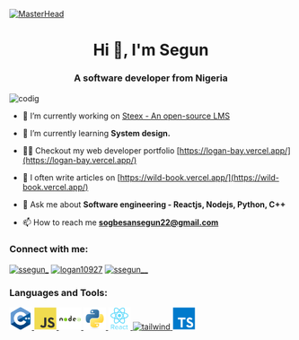 [![MasterHead](https://media.tenor.com/PfwqKNNydVEAAAAC/welcome.gif)](https://logan-bay.vercel.app/)
<h1 align="center">Hi 👋, I'm Segun</h1>
<h3 align="center">A software developer from Nigeria</h3>
<img align="center" alt= "codig" width="400" src="https://raw.githubusercontent.com/gist/obernardovieira/f4ec9b75736a98be5f6198f5ae40b897/raw/2546374e14122f5c0a8c7cc0c49edd07bf5d14cd/dev.gif" />

- 🔭 I’m currently working on [Steex - An open-source LMS](https://steex.vercel.app/)

- 🌱 I’m currently learning **System design.**

- 👨‍💻 Checkout my web developer portfolio [https://logan-bay.vercel.app/](https://logan-bay.vercel.app/)

- 📝 I often write articles on [https://wild-book.vercel.app/](https://wild-book.vercel.app/)

- 💬 Ask me about **Software engineering - Reactjs, Nodejs, Python, C++**

- 📫 How to reach me **sogbesansegun22@gmail.com**

<h3 align="left">Connect with me:</h3>
<p align="left">
<a href="https://twitter.com/ssegun_" target="blank"><img align="center" src="https://raw.githubusercontent.com/rahuldkjain/github-profile-readme-generator/master/src/images/icons/Social/twitter.svg" alt="ssegun_" height="30" width="40" /></a>
<a href="https://linkedin.com/in/logan10927" target="blank"><img align="center" src="https://raw.githubusercontent.com/rahuldkjain/github-profile-readme-generator/master/src/images/icons/Social/linked-in-alt.svg" alt="logan10927" height="30" width="40" /></a>
<a href="https://instagram.com/ssegun__" target="blank"><img align="center" src="https://raw.githubusercontent.com/rahuldkjain/github-profile-readme-generator/master/src/images/icons/Social/instagram.svg" alt="ssegun__" height="30" width="40" /></a>
</p>

<h3 align="left">Languages and Tools:</h3>
<p align="left"> <a href="https://www.w3schools.com/cpp/" target="_blank" rel="noreferrer"> <img src="https://raw.githubusercontent.com/devicons/devicon/master/icons/cplusplus/cplusplus-original.svg" alt="cplusplus" width="40" height="40"/> </a> <a href="https://developer.mozilla.org/en-US/docs/Web/JavaScript" target="_blank" rel="noreferrer"> <img src="https://raw.githubusercontent.com/devicons/devicon/master/icons/javascript/javascript-original.svg" alt="javascript" width="40" height="40"/> </a> <a href="https://nodejs.org" target="_blank" rel="noreferrer"> <img src="https://raw.githubusercontent.com/devicons/devicon/master/icons/nodejs/nodejs-original-wordmark.svg" alt="nodejs" width="40" height="40"/> </a> <a href="https://www.python.org" target="_blank" rel="noreferrer"> <img src="https://raw.githubusercontent.com/devicons/devicon/master/icons/python/python-original.svg" alt="python" width="40" height="40"/> </a> <a href="https://reactjs.org/" target="_blank" rel="noreferrer"> <img src="https://raw.githubusercontent.com/devicons/devicon/master/icons/react/react-original-wordmark.svg" alt="react" width="40" height="40"/> </a> <a href="https://tailwindcss.com/" target="_blank" rel="noreferrer"> <img src="https://www.vectorlogo.zone/logos/tailwindcss/tailwindcss-icon.svg" alt="tailwind" width="40" height="40"/> </a> <a href="https://www.typescriptlang.org/" target="_blank" rel="noreferrer"> <img src="https://raw.githubusercontent.com/devicons/devicon/master/icons/typescript/typescript-original.svg" alt="typescript" width="40" height="40"/> </a> </p>
